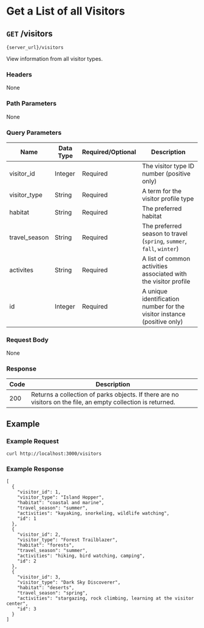 # Get a List of all Visitors

## `GET` /visitors

```
{server_url}/visitors
```

View information from all visitor types.

### Headers

None

### Path Parameters

None

### Query Parameters

| Name | Data Type | Required/Optional | Description |
| --- | --- | --- | --- |
| visitor_id | Integer | Required | The visitor type ID number (positive only) |
| visitor_type | String | Required | A term for the visitor profile type |
| habitat | String | Required | The preferred habitat |
| travel_season | String | Required | The preferred season to travel (`spring`, `summer`, `fall`, `winter`) |
| activites | String | Required | A list of common activities associated with the visitor profile |
| id | Integer | Required | A unique identification number for the visitor instance (positive only) |

### Request Body

None

### Response

| Code | Description |
| --- | --- |
| 200 | Returns a collection of parks objects. If there are no visitors on the file, an empty collection is returned. |

## Example

### Example Request

```shell
curl http://localhost:3000/visitors
```

### Example Response

```shell
[
  {
    "visitor_id": 1,
    "visitor_type": "Island Hopper",
    "habitat": "coastal and marine",
    "travel_season": "summer",
    "activities": "kayaking, snorkeling, wildlife watching",
    "id": 1
  },
  {
    "visitor_id": 2,
    "visitor_type": "Forest Trailblazer",
    "habitat": "forests",
    "travel_season": "summer",
    "activities": "hiking, bird watching, camping",
    "id": 2
  },
  {
    "visitor_id": 3,
    "visitor_type": "Dark Sky Discoverer",
    "habitat": "deserts",
    "travel_season": "spring",
    "activities": "stargazing, rock climbing, learning at the visitor center",
    "id": 3
  }
]
```
